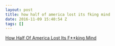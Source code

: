 ```yaml
---
layout: post
title: how half of america lost its fking mind
date: 2016-11-09 15:40:54 Z
tags: []
---
```

[How Half Of America Lost Its F\*\*king Mind](http://www.cracked.com/blog/6-reasons-trumps-rise-that-no-one-talks-about/)


